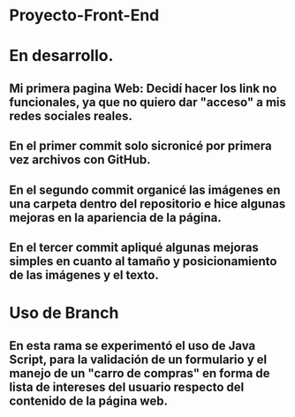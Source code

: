 # Proyecto-Front-End
# En desarrollo.
## Mi primera pagina Web: Decidí hacer los link no funcionales, ya que no quiero dar "acceso" a mis redes sociales reales.
## En el primer commit solo sicronicé por primera vez archivos con GitHub.
## En el segundo commit organicé las imágenes en una carpeta dentro del repositorio e hice algunas mejoras en la apariencia de la página.
## En el tercer commit apliqué algunas mejoras simples en cuanto al tamaño y posicionamiento de las imágenes y el texto.
# Uso de Branch
## En esta rama se experimentó el uso de Java Script, para la validación de un formulario y el manejo de un "carro de compras" en forma de lista de intereses del usuario respecto del contenido de la página web.
